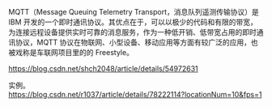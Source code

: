 MQTT（Message Queuing Telemetry Transport，消息队列遥测传输协议）是 IBM 开发的一个即时通讯协议。其优点在于，可以以极少的代码和有限的带宽，为连接远程设备提供实时可靠的消息服务，作为一种低开销、低带宽占用的即时通讯协议，MQTT 协议在物联网、小型设备、移动应用等方面有较广泛的应用，也被戏称是车联网项目里的的 Freestyle。  

https://blog.csdn.net/shch2048/article/details/54972631

实例。  
https://blog.csdn.net/r1037/article/details/78222114?locationNum=10&fps=1